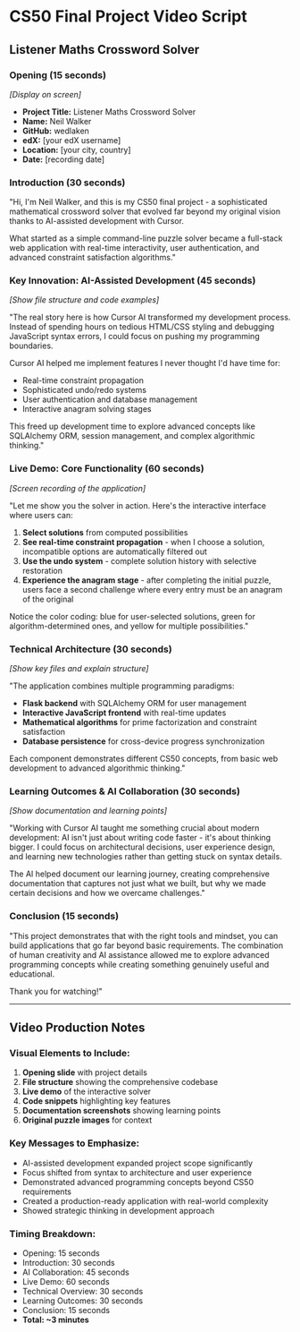 # CS50 Final Project Video Script
## Listener Maths Crossword Solver

### Opening (15 seconds)
*[Display on screen]*
- **Project Title:** Listener Maths Crossword Solver
- **Name:** Neil Walker
- **GitHub:** wedlaken
- **edX:** [your edX username]
- **Location:** [your city, country]
- **Date:** [recording date]

### Introduction (30 seconds)
"Hi, I'm Neil Walker, and this is my CS50 final project - a sophisticated mathematical crossword solver that evolved far beyond my original vision thanks to AI-assisted development with Cursor.

What started as a simple command-line puzzle solver became a full-stack web application with real-time interactivity, user authentication, and advanced constraint satisfaction algorithms."

### Key Innovation: AI-Assisted Development (45 seconds)
*[Show file structure and code examples]*

"The real story here is how Cursor AI transformed my development process. Instead of spending hours on tedious HTML/CSS styling and debugging JavaScript syntax errors, I could focus on pushing my programming boundaries.

Cursor AI helped me implement features I never thought I'd have time for:
- Real-time constraint propagation
- Sophisticated undo/redo systems
- User authentication and database management
- Interactive anagram solving stages

This freed up development time to explore advanced concepts like SQLAlchemy ORM, session management, and complex algorithmic thinking."

### Live Demo: Core Functionality (60 seconds)
*[Screen recording of the application]*

"Let me show you the solver in action. Here's the interactive interface where users can:

1. **Select solutions** from computed possibilities
2. **See real-time constraint propagation** - when I choose a solution, incompatible options are automatically filtered out
3. **Use the undo system** - complete solution history with selective restoration
4. **Experience the anagram stage** - after completing the initial puzzle, users face a second challenge where every entry must be an anagram of the original

Notice the color coding: blue for user-selected solutions, green for algorithm-determined ones, and yellow for multiple possibilities."

### Technical Architecture (30 seconds)
*[Show key files and explain structure]*

"The application combines multiple programming paradigms:
- **Flask backend** with SQLAlchemy ORM for user management
- **Interactive JavaScript frontend** with real-time updates
- **Mathematical algorithms** for prime factorization and constraint satisfaction
- **Database persistence** for cross-device progress synchronization

Each component demonstrates different CS50 concepts, from basic web development to advanced algorithmic thinking."

### Learning Outcomes & AI Collaboration (30 seconds)
*[Show documentation and learning points]*

"Working with Cursor AI taught me something crucial about modern development: AI isn't just about writing code faster - it's about thinking bigger. I could focus on architectural decisions, user experience design, and learning new technologies rather than getting stuck on syntax details.

The AI helped document our learning journey, creating comprehensive documentation that captures not just what we built, but why we made certain decisions and how we overcame challenges."

### Conclusion (15 seconds)
"This project demonstrates that with the right tools and mindset, you can build applications that go far beyond basic requirements. The combination of human creativity and AI assistance allowed me to explore advanced programming concepts while creating something genuinely useful and educational.

Thank you for watching!"

---

## Video Production Notes

### Visual Elements to Include:
1. **Opening slide** with project details
2. **File structure** showing the comprehensive codebase
3. **Live demo** of the interactive solver
4. **Code snippets** highlighting key features
5. **Documentation screenshots** showing learning points
6. **Original puzzle images** for context

### Key Messages to Emphasize:
- AI-assisted development expanded project scope significantly
- Focus shifted from syntax to architecture and user experience
- Demonstrated advanced programming concepts beyond CS50 requirements
- Created a production-ready application with real-world complexity
- Showed strategic thinking in development approach

### Timing Breakdown:
- Opening: 15 seconds
- Introduction: 30 seconds  
- AI Collaboration: 45 seconds
- Live Demo: 60 seconds
- Technical Overview: 30 seconds
- Learning Outcomes: 30 seconds
- Conclusion: 15 seconds
- **Total: ~3 minutes** 